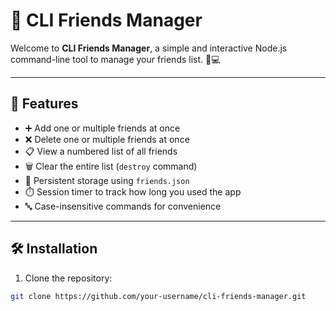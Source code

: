 # 👋 CLI Friends Manager

Welcome to **CLI Friends Manager**, a simple and interactive Node.js command-line tool to manage your friends list. 📝💻

---

## 🌟 Features

- ➕ Add one or multiple friends at once  
- ❌ Delete one or multiple friends at once  
- 📋 View a numbered list of all friends  
- 🗑️ Clear the entire list (`destroy` command)  
- 💾 Persistent storage using `friends.json`  
- ⏱️ Session timer to track how long you used the app  
- 🔤 Case-insensitive commands for convenience  

---

## 🛠️ Installation

1. Clone the repository:
```bash
git clone https://github.com/your-username/cli-friends-manager.git
